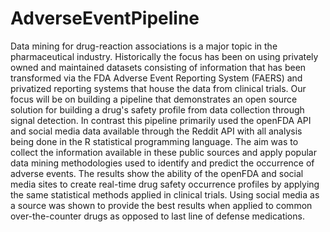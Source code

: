 # AdverseEventPipeline

Data mining for drug-reaction associations is a major topic in the pharmaceutical industry. Historically the focus has been on using privately owned and maintained datasets consisting of information that has been transformed via the FDA Adverse Event Reporting System (FAERS) and privatized reporting systems that house the data from clinical trials. Our focus will be on building a pipeline that demonstrates an open source solution for building a drug's safety profile from data collection through signal detection. In contrast this pipeline primarily used the openFDA API and social media data available through the Reddit API with all analysis being done in the R statistical programming language. The aim was to collect the information available in these public sources and apply popular data mining methodologies used to identify and predict the occurrence of adverse events. The results show the ability of the openFDA and social media sites to create real-time drug safety occurrence profiles by applying the same statistical methods applied in clinical trials. Using social media as a source was shown to provide the best results when applied to common over-the-counter drugs as opposed to last line of defense medications.
